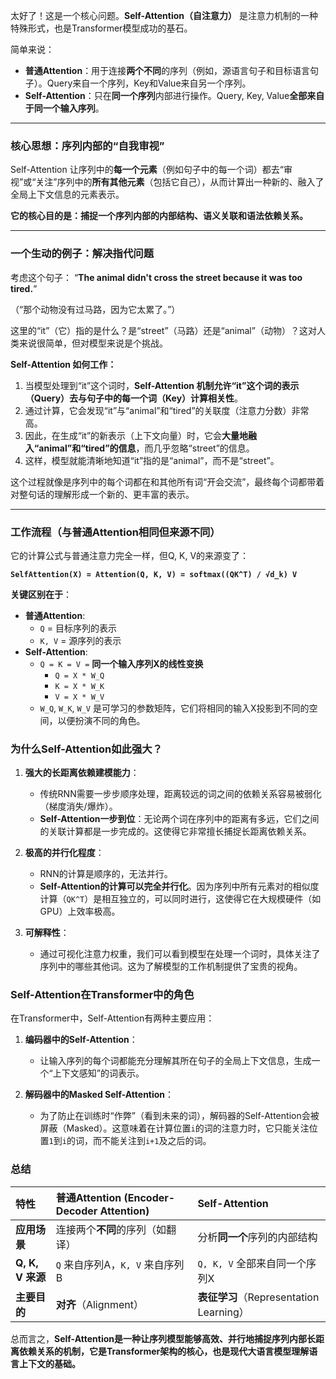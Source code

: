 太好了！这是一个核心问题。**Self-Attention（自注意力）** 是注意力机制的一种特殊形式，也是Transformer模型成功的基石。

简单来说：
*   **普通Attention**：用于连接**两个不同**的序列（例如，源语言句子和目标语言句子）。Query来自一个序列，Key和Value来自另一个序列。
*   **Self-Attention**：只在**同一个序列**内部进行操作。Query, Key, Value**全部来自于同一个输入序列**。

---

### 核心思想：序列内部的“自我审视”

Self-Attention 让序列中的**每一个元素**（例如句子中的每一个词）都去“审视”或“关注”序列中的**所有其他元素**（包括它自己），从而计算出一种新的、融入了全局上下文信息的元素表示。

**它的核心目的是：捕捉一个序列内部的内部结构、语义关联和语法依赖关系。**

---

### 一个生动的例子：解决指代问题

考虑这个句子：
“**The animal didn't cross the street because it was too tired.**”

（“那个动物没有过马路，因为它太累了。”）

这里的“it”（它）指的是什么？是“street”（马路）还是“animal”（动物）？这对人类来说很简单，但对模型来说是个挑战。

**Self-Attention 如何工作：**
1.  当模型处理到“it”这个词时，**Self-Attention 机制允许“it”这个词的表示（Query）去与句子中的每一个词（Key）计算相关性**。
2.  通过计算，它会发现“it”与“animal”和“tired”的关联度（注意力分数）非常高。
3.  因此，在生成“it”的新表示（上下文向量）时，它会**大量地融入“animal”和“tired”的信息**，而几乎忽略“street”的信息。
4.  这样，模型就能清晰地知道“it”指的是“animal”，而不是“street”。

这个过程就像是序列中的每个词都在和其他所有词“开会交流”，最终每个词都带着对整句话的理解形成一个新的、更丰富的表示。

---

### 工作流程（与普通Attention相同但来源不同）

它的计算公式与普通注意力完全一样，但Q, K, V的来源变了：

**`SelfAttention(X) = Attention(Q, K, V) = softmax((QK^T) / √d_k) V`**

**关键区别在于**：
*   **普通Attention**:
    *   `Q` = 目标序列的表示
    *   `K, V` = 源序列的表示
*   **Self-Attention**:
    *   `Q = K = V =` **同一个输入序列X的线性变换**
        *   `Q = X * W_Q`
        *   `K = X * W_K`
        *   `V = X * W_V`
    *   `W_Q`, `W_K`, `W_V` 是可学习的参数矩阵，它们将相同的输入X投影到不同的空间，以便扮演不同的角色。

### 为什么Self-Attention如此强大？

1.  **强大的长距离依赖建模能力**：
    *   传统RNN需要一步步顺序处理，距离较远的词之间的依赖关系容易被弱化（梯度消失/爆炸）。
    *   **Self-Attention一步到位**：无论两个词在序列中的距离有多远，它们之间的关联计算都是一步完成的。这使得它非常擅长捕捉长距离依赖关系。

2.  **极高的并行化程度**：
    *   RNN的计算是顺序的，无法并行。
    *   **Self-Attention的计算可以完全并行化**。因为序列中所有元素对的相似度计算（`QK^T`）是相互独立的，可以同时进行，这使得它在大规模硬件（如GPU）上效率极高。

3.  **可解释性**：
    *   通过可视化注意力权重，我们可以看到模型在处理一个词时，具体关注了序列中的哪些其他词。这为了解模型的工作机制提供了宝贵的视角。

### Self-Attention在Transformer中的角色

在Transformer中，Self-Attention有两种主要应用：

1.  **编码器中的Self-Attention**：
    *   让输入序列的每个词都能充分理解其所在句子的全局上下文信息，生成一个“上下文感知”的词表示。

2.  **解码器中的Masked Self-Attention**：
    *   为了防止在训练时“作弊”（看到未来的词），解码器的Self-Attention会被屏蔽（Masked）。这意味着在计算位置`i`的词的注意力时，它只能关注位置`1`到`i`的词，而不能关注到`i+1`及之后的词。

### 总结

| 特性 | 普通Attention (Encoder-Decoder Attention) | Self-Attention |
| :--- | :--- | :--- |
| **应用场景** | 连接两个**不同**的序列（如翻译） | 分析**同一个**序列的内部结构 |
| **Q, K, V 来源** | `Q` 来自序列A，`K, V` 来自序列B | `Q, K, V` 全部来自同一个序列X |
| **主要目的** | **对齐**（Alignment） | **表征学习**（Representation Learning） |

总而言之，**Self-Attention是一种让序列模型能够高效、并行地捕捉序列内部长距离依赖关系的机制，它是Transformer架构的核心，也是现代大语言模型理解语言上下文的基础。**